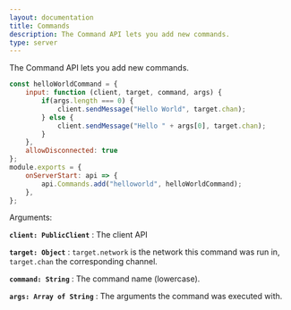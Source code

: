 ```yaml
---
layout: documentation
title: Commands
description: The Command API lets you add new commands.
type: server
---
```


The Command API lets you add new commands.

```js
const helloWorldCommand = {
    input: function (client, target, command, args) {
        if(args.length === 0) {
            client.sendMessage("Hello World", target.chan);
        } else {
            client.sendMessage("Hello " + args[0], target.chan);
        }
    },
    allowDisconnected: true
};
module.exports = {
    onServerStart: api => {
        api.Commands.add("helloworld", helloWorldCommand);
    },
};
```

Arguments:

**`client: PublicClient`**
: The client API

**`target: Object`**
: `target.network` is the network this command was run in, `target.chan` the corresponding channel.

**`command: String`**
: The command name (lowercase).

**`args: Array of String`**
: The arguments the command was executed with.

